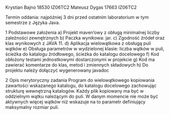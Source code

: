 Krystian Bajno 18530 IZ06TC2
Mateusz Dygas 17663 IZ06TC2

Termin oddania: najpóźniej 3 dni przed ostatnim laboratorium w tym
semestrze z Języka Java.

1 Podstawowe założenia
a) Projekt maven’owy z obługą minimalnej liczby zależności zewnętrznych
b) Paczka wynikowa: jar.
c) Zgodność źródeł oraz klas wynikowych z JAVA 11.
d) Aplikacja wielowątkowa z obsługą puli wątków
e) Obsługa parametrów w wydzielonej klasie: liczba wątków w puli, ścieżka do
katalogu źródłowego, ścieżka do katalogu docelowego
f) Kod obłożony testami jednostkowymi dostarczonymi w projekcie
g) Kod ma zawierać komentarze do klas, metod i zmiennych składowych
h) Do projektu należy dołączyć wygenerowany javadoc

2 Opis merytoryczny zadania
Program do wielowątkowego kopiowania zawartości wskazanego katalogu, do katalogu
docelowego zachowując strukturę wewnętrzną katalogów. Każdy plik kopiowany ma być w
oddzielnym wątku należącym do puli. W danym momencie nie może być aktywnych więcej
wątków niż wskazuje na to parametr definiujący maksymalny rozmiar puli. 